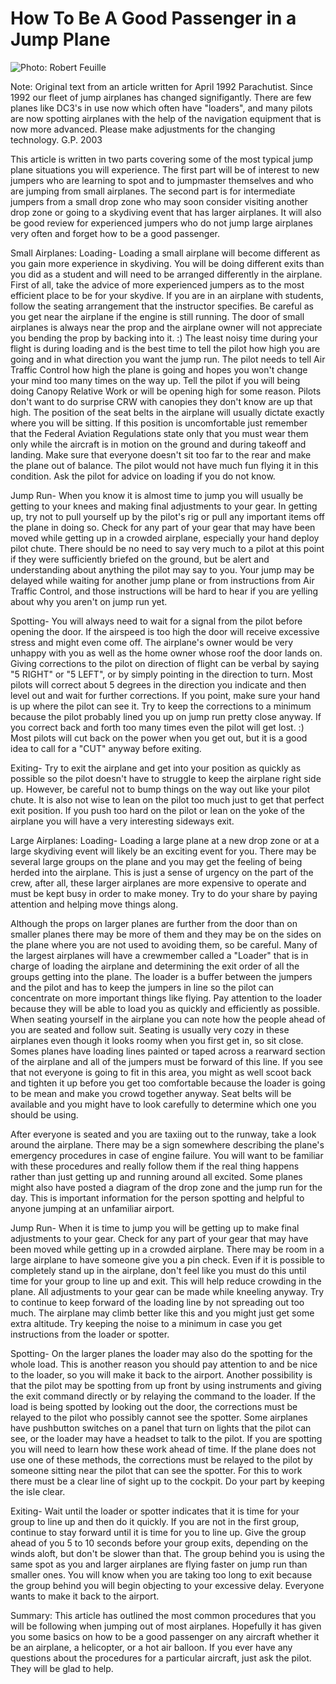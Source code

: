 #  How To Be A Good Passenger in a Jump Plane

![Photo: Robert Feuille](http://www.dropzone.com/graphics/content/images/2/small-382-in.jpg)

Note: Original text from an article written for April 1992 Parachutist. Since 1992 our fleet of jump airplanes has changed signifigantly. There are few planes like DC3's in use now which often have "loaders", and many pilots are now spotting airplanes with the help of the navigation equipment that is now more advanced. Please make adjustments for the changing technology. G.P. 2003

This article is written in two parts covering some of the most typical jump plane situations you will experience. The first part will be of interest to new jumpers who are learning to spot and to jumpmaster themselves and who are jumping from small airplanes. The second part is for intermediate jumpers from a small drop zone who may soon consider visiting another drop zone or going to a skydiving event that has larger airplanes. It will also be good review for experienced jumpers who do not jump large airplanes very often and forget how to be a good passenger.

Small Airplanes:
Loading-
Loading a small airplane will become different as you gain more experience in skydiving. You will be doing different exits than you did as a student and will need to be arranged differently in the airplane. First of all, take the advice of more experienced jumpers as to the most efficient place to be for your skydive. If you are in an airplane with students, follow the seating arrangement that the instructor specifies. Be careful as you get near the airplane if the engine is still running. The door of small airplanes is always near the prop and the airplane owner will not appreciate you bending the prop by backing into it. :) The least noisy time during your flight is during loading and is the best time to tell the pilot how high you are going and in what direction you want the jump run. The pilot needs to tell Air Traffic Control how high the plane is going and hopes you won't change your mind too many times on the way up. Tell the pilot if you will being doing Canopy Relative Work or will be opening high for some reason. Pilots don't want to do surprise CRW with canopies they don't know are up that high. The position of the seat belts in the airplane will usually dictate exactly where you will be sitting. If this position is uncomfortable just remember that the Federal Aviation Regulations state only that you must wear them only while the aircraft is in motion on the ground and during takeoff and landing. Make sure that everyone doesn't sit too far to the rear and make the plane out of balance. The pilot would not have much fun flying it in this condition. Ask the pilot for advice on loading if you do not know.

Jump Run-
When you know it is almost time to jump you will usually be getting to your knees and making final adjustments to your gear. In getting up, try not to pull yourself up by the pilot's rig or pull any important items off the plane in doing so. Check for any part of your gear that may have been moved while getting up in a crowded airplane, especially your hand deploy pilot chute. There should be no need to say very much to a pilot at this point if they were sufficiently briefed on the ground, but be alert and understanding about anything the pilot may say to you. Your jump may be delayed while waiting for another jump plane or from instructions from Air Traffic Control, and those instructions will be hard to hear if you are yelling about why you aren't on jump run yet.

Spotting-
You will always need to wait for a signal from the pilot before opening the door. If the airspeed is too high the door will receive excessive stress and might even come off. The airplane's owner would be very unhappy with you as well as the home owner whose roof the door lands on. Giving corrections to the pilot on direction of flight can be verbal by saying "5 RIGHT" or "5 LEFT", or by simply pointing in the direction to turn. Most pilots will correct about 5 degrees in the direction you indicate and then level out and wait for further corrections. If you point, make sure your hand is up where the pilot can see it. Try to keep the corrections to a minimum because the pilot probably lined you up on jump run pretty close anyway. If you correct back and forth too many times even the pilot will get lost. :) Most pilots will cut back on the power when you get out, but it is a good idea to call for a "CUT" anyway before exiting.

Exiting-
Try to exit the airplane and get into your position as quickly as possible so the pilot doesn't have to struggle to keep the airplane right side up. However, be careful not to bump things on the way out like your pilot chute. It is also not wise to lean on the pilot too much just to get that perfect exit position. If you push too hard on the pilot or lean on the yoke of the airplane you will have a very interesting sideways exit.

Large Airplanes:
Loading-
Loading a large plane at a new drop zone or at a large skydiving event will likely be an exciting event for you. There may be several large groups on the plane and you may get the feeling of being herded into the airplane. This is just a sense of urgency on the part of the crew, after all, these larger airplanes are more expensive to operate and must be kept busy in order to make money. Try to do your share by paying attention and helping move things along.

Although the props on larger planes are further from the door than on smaller planes there may be more of them and they may be on the sides on the plane where you are not used to avoiding them, so be careful. Many of the largest airplanes will have a crewmember called a "Loader" that is in charge of loading the airplane and determining the exit order of all the groups getting into the plane. The loader is a buffer between the jumpers and the pilot and has to keep the jumpers in line so the pilot can concentrate on more important things like flying. Pay attention to the loader because they will be able to load you as quickly and efficiently as possible. When seating yourself in the airplane you can note how the people ahead of you are seated and follow suit. Seating is usually very cozy in these airplanes even though it looks roomy when you first get in, so sit close. Somes planes have loading lines painted or taped across a rearward section of the airplane and all of the jumpers must be forward of this line. If you see that not everyone is going to fit in this area, you might as well scoot back and tighten it up before you get too comfortable because the loader is going to be mean and make you crowd together anyway. Seat belts will be available and you might have to look carefully to determine which one you should be using.

After everyone is seated and you are taxiing out to the runway, take a look around the airplane. There may be a sign somewhere describing the plane's emergency procedures in case of engine failure. You will want to be familiar with these procedures and really follow them if the real thing happens rather than just getting up and running around all excited. Some planes might also have posted a diagram of the drop zone and the jump run for the day. This is important information for the person spotting and helpful to anyone jumping at an unfamiliar airport.

Jump Run-
When it is time to jump you will be getting up to make final adjustments to your gear. Check for any part of your gear that may have been moved while getting up in a crowded airplane. There may be room in a large airplane to have someone give you a pin check. Even if it is possible to completely stand up in the airplane, don't feel like you must do this until time for your group to line up and exit. This will help reduce crowding in the plane. All adjustments to your gear can be made while kneeling anyway. Try to continue to keep forward of the loading line by not spreading out too much. The airplane may climb better like this and you might just get some extra altitude. Try keeping the noise to a minimum in case you get instructions from the loader or spotter.

Spotting-
On the larger planes the loader may also do the spotting for the whole load. This is another reason you should pay attention to and be nice to the loader, so you will make it back to the airport. Another possibility is that the pilot may be spotting from up front by using instruments and giving the exit command directly or by relaying the command to the loader. If the load is being spotted by looking out the door, the corrections must be relayed to the pilot who possibly cannot see the spotter. Some airplanes have pushbutton switches on a panel that turn on lights that the pilot can see, or the loader may have a headset to talk to the pilot. If you are spotting you will need to learn how these work ahead of time. If the plane does not use one of these methods, the corrections must be relayed to the pilot by someone sitting near the pilot that can see the spotter. For this to work there must be a clear line of sight up to the cockpit. Do your part by keeping the isle clear.

Exiting-
Wait until the loader or spotter indicates that it is time for your group to line up and then do it quickly. If you are not in the first group, continue to stay forward until it is time for you to line up. Give the group ahead of you 5 to 10 seconds before your group exits, depending on the winds aloft, but don't be slower than that. The group behind you is using the same spot as you and larger airplanes are flying faster on jump run than smaller ones. You will know when you are taking too long to exit because the group behind you will begin objecting to your excessive delay. Everyone wants to make it back to the airport.

Summary:
This article has outlined the most common procedures that you will be following when jumping out of most airplanes. Hopefully it has given you some basics on how to be a good passenger on any aircraft whether it be an airplane, a helicopter, or a hot air balloon. If you ever have any questions about the procedures for a particular aircraft, just ask the pilot. They will be glad to help.

